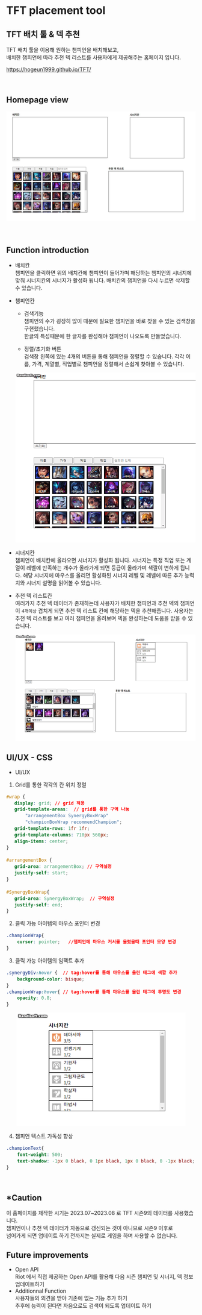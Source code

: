 # TFT placement tool

TFT 배치 툴 & 덱 추천
---------
TFT 배치 툴을 이용해 원하는 챔피언을 배치해보고,   
배치한 챔피언에 따라 추천 덱 리스트를 사용자에게 제공해주는 홈페이지 입니다. 

https://hogeun1999.github.io/TFT/ 

<br>

Homepage view
--------------
 <p align="center"><img src = './image/tft_homepage.JPG'></p>
<br>

Function introduction
----------------
- 배치칸  
챔피언을 클릭하면 위의 배치칸에 챔피언이 들어가며 해당하는 챔피언의 시너지에 맞춰 시너지칸의 시너지가 활성화 됩니다. 배치칸의 챔피언을 다시 누르면 삭제할 수 있습니다.

- 챔피언칸
  - 검색기능  
  챔피언의 수가 굉장히 많이 때문에 필요한 챔피언을 바로 찾을 수 있는 검색창을 구현했습니다.  
  한글의 특성때문에 한 글자를 완성해야 챔피언이 나오도록 만들었습니다. 

  - 정렬/초기화 버튼  
  검색창 왼쪽에 있는 4개의 버튼을 통해 챔피언을 정렬할 수 있습니다. 각각 이름, 가격, 계열별, 직업별로 챔피언을 정렬해서 손쉽게 찾아볼 수 있습니다.  
  <p align="center"><img src = './image/search.gif' width="500" height="450"></p>
- 시너지칸  
챔피언이 배치칸에 올라오면 시너지가 활성화 됩니다. 시너지는 특정 직업 또는 계열이 레벨에 만족하는 개수가 올라가게 되면 등급이 올라가며 색깔이 변하게 됩니다. 해당 시너지에 마우스를 올리면 활성화된 시너지 레벨 및 레벨에 따른 추가 능력치와 시너지 설명을 읽어볼 수 있습니다.

- 추천 덱 리스트칸  
여러가지 추천 덱 데이터가 존재하는데 사용자가 배치한 챔피언과 추천 덱의 챔피언이 `4개이상` 겹치게 되면 추천 덱 리스트 칸에 해당하는 덱을 추천해줍니다. 사용자는 추천 덱 리스트를 보고 여러 챔피언을 올려보며 덱을 완성하는데 도움을 받을 수 있습니다.
  <p align="center"><img src = './image/recommend.gif'></p>

UI/UX - CSS
------------
- UI/UX
 1. Grid를 통한 각각의 칸 위치 정렬
 ```css
#wrap {
    display: grid; // grid 적용
    grid-template-areas:  // grid를 통한 구역 나눔
        "arrangementBox SynergyBoxWrap"
        "championBoxWrap recommendChampion";
    grid-template-rows: 1fr 1fr;
    grid-template-columns: 710px 560px;
    align-items: center;
}

#arrangementBox {
    grid-area: arrangementBox; // 구역설정
    justify-self: start;
}

#SynergyBoxWrap{
    grid-area: SynergyBoxWrap;  // 구역설정
    justify-self: end;
}
```
2. 클릭 가능 아이템의 마우스 포인터 변경
```css
.championWrap{
    cursor: pointer;   //챔피언에 마우스 커서를 올렸을때 포인터 모양 변경
}
```
3. 클릭 가능 아이템의 임팩트 추가 
```css
.synergyDiv:hover {  // tag:hover를 통해 마우스를 올린 태그에 색깔 추가
    background-color: bisque;
}
.championWrap:hover{ // tag:hover를 통해 마우스를 올린 태그에 투명도 변경
    opacity: 0.8;
}
```
<p align="center"><img src = './image/impact.gif'  width="450" height="300" ></p>

4. 챔피언 텍스트 가독성 향상
```css
.championText{
    font-weight: 500;
    text-shadow: -1px 0 black, 0 1px black, 1px 0 black, 0 -1px black;
}
```

<br>

*Caution
----------
이 홈페이지를 제작한 시기는 2023.07~2023.08 로 TFT 시즌9의 데이터를 사용했습니다.  
챔피언이나 추천 덱 데이터가 자동으로 갱신되는 것이 아니므로 시즌9 이후로  
넘어가게 되면 업데이트 하기 전까지는 실제로 게임을 하며 사용할 수 없습니다.


Future improvements
----------------
- Open API  
  Riot 에서 직접 제공하는 Open API를 활용해 다음 시즌 챔피언 및 시너지, 덱 정보 업데이트하기
- Additionnal Function  
 사용자들의 의견을 받아 기존에 없는 기능 추가 하기   
 추후에 능력이 된다면 자음으로도 검색이 되도록 업데이트 하기